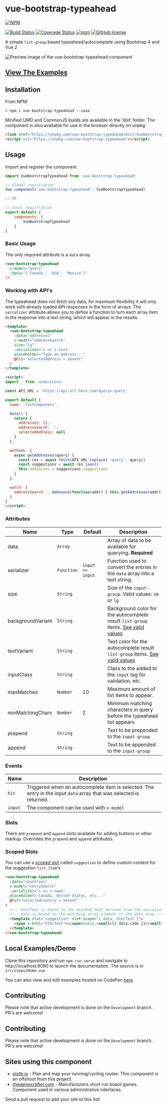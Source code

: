 # vue-bootstrap-typeahead

[![NPM](https://nodei.co/npm/vue-bootstrap-typeahead.png)](https://www.npmjs.com/package/vue-bootstrap-typeahead)

[![Build Status](https://travis-ci.org/alexurquhart/vue-bootstrap-typeahead.svg?branch=master)](https://travis-ci.org/alexurquhart/vue-bootstrap-typeahead)
[![Coverage Status](https://coveralls.io/repos/github/alexurquhart/vue-bootstrap-typeahead/badge.svg?branch=master)](https://coveralls.io/github/alexurquhart/vue-bootstrap-typeahead?branch=master)
[![npm](https://img.shields.io/npm/dm/vue-bootstrap-typeahead.svg)](https://www.npmjs.com/package/vue-bootstrap-typeahead)
[![GitHub license](https://img.shields.io/github/license/alexurquhart/vue-bootstrap-typeahead.svg)](https://github.com/alexurquhart/vue-bootstrap-typeahead/blob/master/LICENSE.txt)

A simple `list-group` based typeahead/autocomplete using Bootstrap 4 and Vue 2

<img src="https://raw.githubusercontent.com/alexurquhart/vue-bootstrap-typeahead/master/assets/screenshot.png" alt="Preview image of the vue-bootstrap-typeahead component">

## [View The Examples](https://alexurquhart.github.io/vue-bootstrap-typeahead/#/examples)

## Installation

From NPM:

```
> npm i vue-bootstrap-typeahead --save
```

Minified UMD and CommonJS builds are available in the 'dist' folder. The component is also available for use in the browser directly on unpkg:

```html
<link href="https://unpkg.com/vue-bootstrap-typeahead/dist/VueBootstrapTypeahead.css" rel="stylesheet">
<script src="https://unpkg.com/vue-bootstrap-typeahead"></script>
```

## Usage

Import and register the component
```javascript
import VueBootstrapTypeahead from 'vue-bootstrap-typeahead'

// Global registration
Vue.component('vue-bootstrap-typeahead', VueBootstrapTypeahead)

// OR

// Local registration
export default {
    components: {
        VueBootstrapTypeahead
    }
}
```

### Basic Usage
The only required attribute is a `data` array.

```html
<vue-bootstrap-typeahead 
  v-model="query"
  :data="['Canada', 'USA', 'Mexico']"
/>
```

### Working with API's

The typeahead does not fetch any data, for maximum flexibility it will only work with already loaded API responses in the form of arrays. The `serializer` attribute allows you to define a function to turn each array item in the response into a text string, which will appear in the results.

```html
<template>
  <vue-bootstrap-typeahead
    :data="addresses"
    v-model="addressSearch"
    size="lg"
    :serializer="s => s.text"
    placeholder="Type an address..."
    @hit="selectedAddress = $event"
  >
</template>

<script>
import _ from 'underscore'

const API_URL = 'https://api-url-here.com?query=:query'

export default {
  name: 'TestComponent',

  data() {
    return {
      addresses: [],
      addressSearch: '',
      selectedAddress: null
    }
  },

  methods: {
    async getAddresses(query) {
      const res = await fetch(API_URL.replace(':query', query))
      const suggestions = await res.json()
      this.addresses = suggestions.suggestions
    }
  },

  watch: {
    addressSearch: _.debounce(function(addr) { this.getAddresses(addr) }, 500)
  }
}
</script>

```

### Attributes

Name | Type | Default | Description
--- | --- | --- | ---
data | `Array` | | Array of data to be available for querying. **Required**
serializer | `Function` | `input => input` | Function used to convert the entries in the `data` array into a text string.
size | `String` | | Size of the `input-group`. Valid values: `sm` or `lg`
backgroundVariant | `String` | | Background color for the autocomplete result `list-group` items. [See valid values](http://getbootstrap.com/docs/4.1/utilities/colors/#background-color)
textVariant | `String` | | Text color for the autocomplete result `list-group` items. [See valid values](http://getbootstrap.com/docs/4.1/utilities/colors/#color)
inputClass | `String` | | Class to the added to the `input` tag for validation, etc.
maxMatches | `Number` | 10 | Maximum amount of list items to appear.
minMatchingChars | `Number` | 2 | Minimum matching characters in query before the typeahead list appears
prepend | `String` | | Text to be prepended to the `input-group`
append | `String` | | Text to be appended to the `input-group`

### Events
Name | Description
--- | ---
`hit` | Triggered when an autocomplete item is selected. The entry in the input `data` array that was selected is returned.
`input` | The component can be used with `v-model`

### Slots

There are `prepend` and `append` slots available for adding buttons or other markup. Overrides the `prepend` and `append` attributes.

### Scoped Slots

You can use a [scoped slot](https://vuejs.org/v2/guide/components-slots.html#Scoped-Slots) called `suggestion` to define custom content
for the suggestion `list-item`'s

```html
<vue-bootstrap-typeahead
  :data="countries"
  v-model="cntrySearch"
  :serializer="s => s.name"
  placeholder="Canada, United States, etc..."
  @hit="selectedCountry = $event"
>
  <!-- htmlText is bound to the matched text derived from the serializer function -->
  <!-- data is bound to the matching array element in the data prop -->
  <template slot="suggestion" slot-scope="{ data, htmlText }">
    <span v-html="htmlText"></span>&nbsp;<small>{{ data.code }}</small>
  </template>
</vue-bootstrap-typeahead>
```

## Local Examples/Demo

Clone this repository and run `npm run serve` and navigate to http://localhost:8080 to launch the documentation. The source is in `src/views/Home.vue`

You can also view and edit examples hosted on CodePen [here](https://alexurquhart.github.io/vue-bootstrap-typeahead/#/examples)

## Contributing

Please note that active development is done on the `Development` branch. PR's are welcome!

## Contributing

Please note that active development is done on the `Development` branch. PR's are welcome!

## Sites using this component

- [plottr.io](https://plottr.io) - Plan and map your running/cycling routes. This component is an offshoot from this project.
- [thegamecrafter.com](https://www.thegamecrafter.com) - Manufacturers short run board games. Component used in various administrative interfaces.

Send a pull request to add your site to this list!
